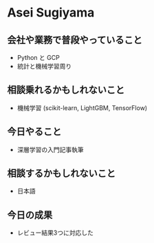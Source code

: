 # Asei Sugiyama

## 会社や業務で普段やっていること

- Python と GCP
- 統計と機械学習周り

## 相談乗れるかもしれないこと

- 機械学習 (scikit-learn, LightGBM, TensorFlow)

## 今日やること

- 深層学習の入門記事執筆

## 相談するかもしれないこと

- 日本語

## 今日の成果

- レビュー結果3つに対応した
